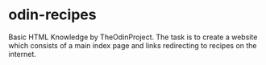 # odin-recipes

Basic HTML Knowledge by TheOdinProject.
The task is to create a website which consists of a main index page and links redirecting to recipes on the internet.